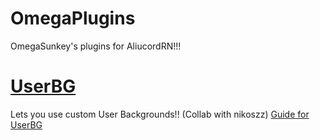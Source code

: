 # OmegaPlugins

OmegaSunkey's plugins for AliucordRN!!!

# [UserBG](https://github.com/OmegaSunkey/omegaplugins/blob/builds/UserBG.zip?raw=true) 
Lets you use custom User Backgrounds!! (Collab with nikoszz)
[Guide for UserBG](/UserBG/README.md)
